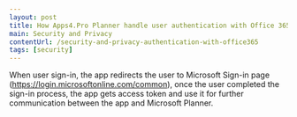 ```yaml
---
layout: post
title: How Apps4.Pro Planner handle user authentication with Office 365?
main: Security and Privacy
contentUrl: /security-and-privacy-authentication-with-office365
tags: [security]
---
```

When user sign-in, the app redirects the user to Microsoft Sign-in page (https://login.microsoftonline.com/common), once the user completed the sign-in process, the app gets access token and use it for further communication between the app and Microsoft Planner. 
